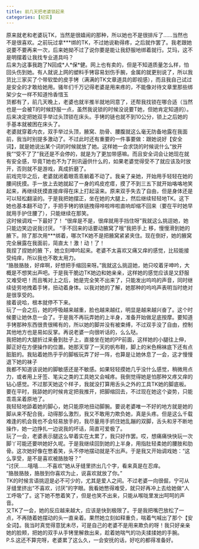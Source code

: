 ```yaml
---
title: 前几天把老婆锁起来
categories: [纪实]
---
```


原来就老和老婆玩TK，当然是很嬉闹的那种，所以她也不是很排斥了……当然也不是很喜欢。之前玩过拿\*\*\*绑的TK，不过她说勒得疼，之后就作罢了。我老跟她说要不要再来一次，后来她拗不过了说你要是能让我舒服地绑着就行。艾玛，这不是明摆着让我找专业道具吗？<br>后来为这事我跑了N回成\*人\*保\*健。网上也有卖的，但是不知道质量怎么样，怕回头伤到她。有人就说上网的塑料手铐容易划伤手腕，金属的就更别说了，所以我货比三家买了个带软垫的皮手铐（满满的TK文章道具的即视感），而且我自己试过是安全的才敢给她用。骚年们千万记得老婆是用来疼的，不能像对待文章里那些绑架少女一样不知道怜香惜玉<br>货都有了，前几天晚上，老婆也就半推半就地同意了，还帮我找锁在哪合适（当然也是一会被T的时候舒服一点，虽然我说锁的时候没说要T她，但她肯定知道的）。后来决定把她双手举过头顶锁在床头。手铐的链也就不到10公分，锁上之后她的手基本就被困在床头了。<br>老婆就穿着内衣，双手举过头顶，腋窝、肋骨、腰腹就这么毫无防备地露在我面前，我当时别提多激动了。不过此时还有重要的一件事要做：跟她说好【安全词】，就是她说出某个词的时候就放了她。这样她一会求饶的时候说什么“放开我”“受不了了”我还是不会停的，就是为了更加带感嘛。而且安全词会让她现在就有安全感，毕竟T她也不为了刑讯逼供什么的，如果老婆觉得受不了就应该及时放开，否则就不是游戏，真成折磨了。<br>前戏完毕之后，老婆就闭着眼乖乖躺着不动了。我亲了亲她，开始用手轻轻在她的腰间抚摸。手一放上去她就起了一身的鸡皮疙瘩，摸了不到三五下就开始咯咯地笑起来，再继续抚摸直接痒得在床上打起滚来。原来双手失去了自由，但是身体还是可以轻松翻滚的。于是我把她摆正，坐在她的大腿上，然后继续轻轻地TK。这下她也基本翻不动了，手把手铐的铁链拽得哗啦哗啦直响却缩不回来（要在平时她早就用手护住腰了），只能继续在那笑。<br>这时候调戏一下最好了！ “很痒是不是，很痒就用手挡住呀”我就这么挑逗她，她只能边笑边说我讨厌。 “手不回来的话要动腋窝了哦”我把手上 移，慢慢滑到她的腋下。除了那次用\*\*\*绑着，哪次TK她不是把腋窝紧紧夹住。现在倒好，她的腋窝完全展露在我面前，简直太！激！动！了！<br>我捏了捏她的腋 下，她立刻呻吟起来。老婆不太喜欢又痛又痒的感觉，比较能接受纯痒，所以我也不敢太用力。<br>“胳肢胳肢，好痒啊，好想把手缩回来呀。”我就这么挑逗她，她只咬着牙呻吟，大概是不想笑出声吧。于是我干脆边TK她边和她亲亲，这样她的感觉应该是又舒服又难受吧！而且嘴对上之后，她是完全笑不出来了，只能发出呜呜的声音，同时继续徒劳地拽着手铐，扭动着身体。以我对她的了解，她那种的呜呜声表明当时绝对是很享受的。<br>接着说哈，根本就停不下来。<br>玩了一会之后，她的呼吸越来越重，脸也越来越红，明显是越来越兴奋了。这个时候要让她休息一会了。于是我不再玩弄她的上半身，准备开始做足底按摩。要知道手铐那种东西很贵很稀有的，所以她的脚并没有被束缚，不过双手没了自由，控制其他地方也是易如反掌。再说老婆一向很听话的，么么哒。<br>我把她的大腿折过来叠到肚子上，直接坐在她的PP前面，这样她的小腿往上伸，脚正好在方便操作的位置。她那天穿了一天的帆布鞋，脚上的米色棉袜底下还有点脏脏的。我贴着她热乎乎的脚板玩弄了好一阵，也算是让她休息了一会，这才慢慢退下她的袜子<br>我都不知道该说她的脚敏感还是不敏感。如果轻轻摸她几乎没什么感觉，稍微用点力，或者用上牙签、笔尖之类的工具她又会喊疼。我倒觉得她是怕那种又疼又痒的钻心感觉。不过那天她这个样子，我就没打算用舌头之外的工具TK她的脚底板。要在平时，我舔她的时候肯定把我推开，把脚缩回去，不过现在她这个姿势，只能乖乖呆着原地了。<br>我轻轻地舔着她的脚心，她只能原地扭动脚腕。要说老婆唯一不好的地方就是她的脚从来不配合我，动得那么激烈，我又不敢用力欺负她，真是头疼。但是这么千载难逢的机会我也不会轻易放手的，我尽量用手抓住她乱蹦的双脚，舌头和牙不断地操作，她一边挣扎一边说我的坏话，简直可爱极了。<br>玩了一会，老婆表示腿这么举着实在太累了，我只好作罢。哎，想痛痛快快玩一次脚丫可能还要哄她好久呢。于是我继续回到她的上半身，用指肚轻柔她的腰肢和肋骨。这次她好像在憋着笑，头不停地摆动就是不出声。于是我又开始调戏她：“这么享受，是不是喜欢被胳肢呀？”<br>“讨厌……嘻嘻……不喜欢”她从牙缝里挤出几个字，看来真是在忍痒。<br>“胳肢胳肢，胳肢到你喜欢为止，说喜欢就放了你。”<br>TK的时候言语挑逗是必不可少的，尤其是爱人之间。不过老婆一向很倔，宁可从牙缝里挤出“不喜欢，讨厌”的字眼。我看她憋得难受，就只好再冲上去给她做“人工呼吸”了。这下她不憋着笑了，但是也笑不出来，只能从喉咙里发出呵呵的声音。<br>又TK了一会，她的反应越来越大，应该是快到极限了。于是我把嘴巴放松了一点，不再随着她摆动的头一直亲着。果然她立刻如释重负，喘着气喊出了那个【安全词】。我当时真觉得意犹未尽，可是自己的老婆不是用来欺负的呀！我只好亲亲她的脸颊，把她的双手从手铐里解救出来，趁着她喘气的功夫揉揉她的手腕。<br>P.S.这还不算完呀，老婆累了这么久，一会安抚的话，好吃的都得准备好。